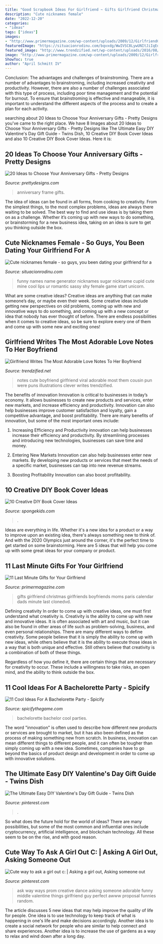 ```yaml
---
title: "Good Scrapbook Ideas For Girlfriend ~ Gifts Girlfriend Christmas Girlfriends Boyfriends Moms Paris Calendar Dads Minute Last Clonedvd"
description: "Cute nicknames female"
date: "2022-12-20"
categories:
- "ideas"
tags: ["ideas"]
images:
- "http://www.primermagazine.com/wp-content/uploads/2009/12/GirlfriendGift/GirlfriendGifts_feature.jpg"
featuredImage: "https://situacionrodinu.com/bqvxdg/WwIVSC8LywUNItJiIqEdtgHaLH.jpg"
featured_image: "http://www.trendzified.net/wp-content/uploads/2016/08/little-love-notes-1.jpg"
image: "http://www.primermagazine.com/wp-content/uploads/2009/12/GirlfriendGift/GirlfriendGifts_feature.jpg"
ShowToc: true
author: "April Schmitt IV"
---
```



Conclusion: The advantages and challenges of brainstroming.
There are a number of advantages to brainstroming, including increased creativity and productivity. However, there are also a number of challenges associated with this type of process, including poor time management and the potential for burnout. To ensure that brainstroming is effective and manageable, it is important to understand the different aspects of the process and to create a plan for each activity.

	

		
searching about 20 Ideas to Choose Your Anniversary Gifts - Pretty Designs you've came to the right place. We have 8 Images about 20 Ideas to Choose Your Anniversary Gifts - Pretty Designs like The Ultimate Easy DIY Valentine&#039;s Day Gift Guide - Twins Dish, 10 Creative DIY Book Cover Ideas and also 10 Creative DIY Book Cover Ideas. Here it is:
		
    
## 20 Ideas To Choose Your Anniversary Gifts - Pretty Designs

<img loading=lazy src="https://www.prettydesigns.com/wp-content/uploads/2015/06/Photo-Frame.jpg" onerror="this.onerror=null;this.src='https://tse2.mm.bing.net/th?id=OIP.Q4T0GwM3vH_PCg8azBS8eQHaJ3&amp;pid=15.1';" alt="20 Ideas to Choose Your Anniversary Gifts - Pretty Designs">

_Source: prettydesigns.com_

>anniversary frame gifts. 

	

The idea of ideas can be found in all forms, from cooking to creativity. From the simplest things, to the most complex problems, ideas are always there waiting to be solved. The best way to find and use ideas is by taking them on as a challenge. Whether it’s coming up with new ways to do something, or brainstorming for a new business idea, taking on an idea is sure to get you thinking outside the box.

    
## Cute Nicknames Female - So Guys, You Been Dating Your Girlfriend For A

<img loading=lazy src="https://situacionrodinu.com/bqvxdg/WwIVSC8LywUNItJiIqEdtgHaLH.jpg" onerror="this.onerror=null;this.src='https://tse1.mm.bing.net/th?id=OIP.6tFcQMyCKAw_14BRmNQANQAAAA&amp;pid=15.1';" alt="Cute nicknames female - so guys, you been dating your girlfriend for a">

_Source: situacionrodinu.com_

>funny names name generator nicknames sugar nickname cupid cute mine cool lips ur romantic sassy shy female game start unicorn. 

	

What are some creative ideas?
Creative ideas are anything that can make someone’s day, or maybe even their week. Some creative ideas include getting new perspectives on old problems, coming up with new and innovative ways to do something, and coming up with a new concept or idea that nobody has ever thought of before. There are endless possibilities when it comes to creative ideas, so be sure to explore every one of them and come up with some new and exciting ones!

    
## Girlfriend Writes The Most Adorable Love Notes To Her Boyfriend

<img loading=lazy src="http://www.trendzified.net/wp-content/uploads/2016/08/little-love-notes-1.jpg" onerror="this.onerror=null;this.src='https://tse3.mm.bing.net/th?id=OIP.PxQL45jOnZQxCLZq5COASgHaFT&amp;pid=15.1';" alt="Girlfriend Writes The Most Adorable Love Notes To Her Boyfriend">

_Source: trendzified.net_

>notes cute boyfriend girlfriend viral adorable most them cousin pun were puns illustrations clever writes trendzified. 

	

The benefits of innovation
Innovation is critical to businesses in today’s economy. It allows businesses to create new products and services, enter new markets, and increase efficiency and productivity. Innovation can also help businesses improve customer satisfaction and loyalty, gain a competitive advantage, and boost profitability.
There are many benefits of innovation, but some of the most important ones include:

1. Increasing Efficiency and Productivity
innovation can help businesses increase their efficiency and productivity. By streamlining processes and introducing new technologies, businesses can save time and money.

2. Entering New Markets
Innovation can also help businesses enter new markets. By developing new products or services that meet the needs of a specific market, businesses can tap into new revenue streams.

3. Boosting Profitability
Innovation can also boost profitability.

    
## 10 Creative DIY Book Cover Ideas

<img loading=lazy src="https://spongekids.com/wp-content/uploads/2014/09/diy-book-cover-ideas/4-old-books-make-great-journals.jpg" onerror="this.onerror=null;this.src='https://tse2.mm.bing.net/th?id=OIP.eWOE_esJZnOiewwDMmULugHaJ4&amp;pid=15.1';" alt="10 Creative DIY Book Cover Ideas">

_Source: spongekids.com_

>. 

	

Ideas are everything in life. Whether it's a new idea for a product or a way to improve upon an existing idea, there's always something new to think of. And with the 2020 Olympics just around the corner, it's the perfect time to get started on some brainstorming. Here are 5 ideas that will help you come up with some great ideas for your company or product.

    
## 11 Last Minute Gifts For Your Girlfriend

<img loading=lazy src="http://www.primermagazine.com/wp-content/uploads/2009/12/GirlfriendGift/GirlfriendGifts_feature.jpg" onerror="this.onerror=null;this.src='https://tse3.mm.bing.net/th?id=OIP.qR2Xq-7Ay1Dg619dxoz2eAHaDo&amp;pid=15.1';" alt="11 Last Minute Gifts for Your Girlfriend">

_Source: primermagazine.com_

>gifts girlfriend christmas girlfriends boyfriends moms paris calendar dads minute last clonedvd. 

	

Defining creativity
In order to come up with creative ideas, one must first understand what creativity is. Creativity is the ability to come up with new and innovative ideas. It is often associated with art and music, but it can also be found in other areas of life such as problem-solving, business, and even personal relationships.
There are many different ways to define creativity. Some people believe that it is simply the ability to come up with new ideas, while others believe that it is the ability to execute those ideas in a way that is both unique and effective. Still others believe that creativity is a combination of both of these things.

Regardless of how you define it, there are certain things that are necessary for creativity to occur. These include a willingness to take risks, an open mind, and the ability to think outside the box.

    
## 11 Cool Ideas For A Bachelorette Party - Spicify

<img loading=lazy src="http://spicifythegame.com/wp-content/uploads/blog_posts/11_cool_ideas_bachelorette_party/cover_zoriana-stakhniv-347487_medium.jpg" onerror="this.onerror=null;this.src='https://tse4.mm.bing.net/th?id=OIP.gOEfXmvAVPY_XH61d8edXgHaE8&amp;pid=15.1';" alt="11 Cool Ideas For A Bachelorette Party - Spicify">

_Source: spicifythegame.com_

>bachelorette bachelor cool parties. 

	

The word "innovation" is often used to describe how different new products or services are brought to market, but it has also been defined as the process of making something new from scratch. In business, innovation can mean different things to different people, and it can often be tougher than simply coming up with a new idea. Sometimes, companies have to go beyond the basics of product design and development in order to come up with innovative solutions.

    
## The Ultimate Easy DIY Valentine&#039;s Day Gift Guide - Twins Dish

<img loading=lazy src="https://i.pinimg.com/736x/dd/f1/a8/ddf1a8e2d83c66b31501ac4a61c36fb0.jpg" onerror="this.onerror=null;this.src='https://tse2.mm.bing.net/th?id=OIP.XeKHt7fmrEvmryQRzzDIIgHaJ4&amp;pid=15.1';" alt="The Ultimate Easy DIY Valentine&#039;s Day Gift Guide - Twins Dish">

_Source: pinterest.com_

>. 

	

So what does the future hold for the world of ideas? There are many possibilities, but some of the most common and influential ones include cryptocurrency, artificial intelligence, and blockchain technology. All these seem to be on the rise, and with good reason.

    
## Cute Way To Ask A Girl Out C: | Asking A Girl Out, Asking Someone Out

<img loading=lazy src="https://i.pinimg.com/736x/c8/68/65/c8686572084c6206ed818bb2a2e32212--cute-things-girly-things.jpg" onerror="this.onerror=null;this.src='https://tse3.mm.bing.net/th?id=OIP.QoIVKMc_bDA0WSRzpPBRRwHaLH&amp;pid=15.1';" alt="Cute way to ask a girl out c: | Asking a girl out, Asking someone out">

_Source: pinterest.com_

>ask way ways prom creative dance asking someone adorable funny middle valentine things girlfriend guy perfect awww proposal funnies random. 

	

The article discusses 5 new ideas that may help improve the quality of life for people. One idea is to use technology to keep track of what is happening in one's life and make decisions accordingly. Another idea is to create a social network for people who are similar to help connect and share experiences. Another idea is to increase the use of gardens as a way to relax and wind down after a long day.

